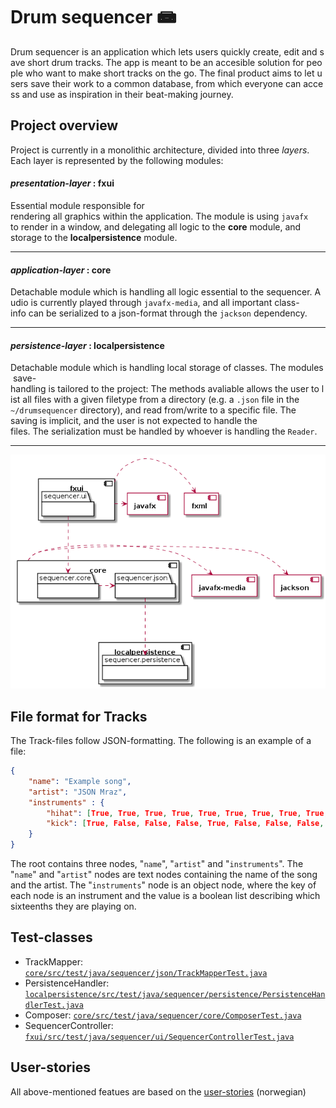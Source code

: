 # Drum sequencer 📾

Drum sequencer is an application which lets users quickly create, edit and save short drum tracks. The app is meant to be an accesible solution for people who want to make short tracks on the go. The final product aims to let users save their work to a common database, from which everyone can access and use as inspiration in their beat-making journey.

## Project overview

Project is currently in a monolithic architecture, divided into three *layers*. Each layer is represented by the following modules:

#### *presentation-layer* : fxui

Essential module responsible for rendering all graphics within the application. The module is using `javafx` to render in a window, and delegating all logic to the **core** module, and storage to the **localpersistence** module.

---

#### *application-layer* : core

Detachable module which is handling all logic essential to the sequencer. Audio is currently played through `javafx-media`, and all important class-info can be serialized to a json-format through the `jackson` dependency.

---

#### *persistence-layer* : localpersistence

Detachable module which is handling local storage of classes. The modules save-handling is tailored to the project: The methods avaliable allows the user to list all files with a given filetype from a directory (e.g. a `.json` file in the `~/drumsequencer` directory), and read from/write to a specific file. The saving is implicit, and the user is not expected to handle the files. The serialization must be handled by whoever is handling the `Reader`.

---

![project overview as a diagram](./../docs/release2/project-overview.png)

## File format for Tracks

The Track-files follow JSON-formatting. The following is an example of a file:

```json
{
    "name": "Example song",
    "artist": "JSON Mraz",
    "instruments" : {
        "hihat": [True, True, True, True, True, True, True, True, True, True, True, True, True, True, True, True],
        "kick": [True, False, False, False, True, False, False, False, True, False, False, False, True, False, False, False]
    }
}
```

The root contains three nodes, "`name`", "`artist`" and "`instruments`". The "`name`" and "`artist`" nodes are text nodes containing the name of the song and the artist. The "`instruments`" node is an object node, where the key of each node is an instrument and the value is a boolean list describing which sixteenths they are playing on.

## Test-classes

- TrackMapper: [`core/src/test/java/sequencer/json/TrackMapperTest.java`](./core/src/test/java/sequencer/json/TrackMapperTest.java)
- PersistenceHandler: [`localpersistence/src/test/java/sequencer/persistence/PersistenceHandlerTest.java`](./localpersistence/src/test/java/sequencer/persistence/PersistenceHandlerTest.java)
- Composer: [`core/src/test/java/sequencer/core/ComposerTest.java`](./core/src/test/java/sequencer/core/ComposerTest.java)
- SequencerController: [`fxui/src/test/java/sequencer/ui/SequencerControllerTest.java`](./fxui/src/test/java/sequencer/ui/SequencerControllerTest.java)


## User-stories

All above-mentioned featues are based on the [user-stories](./../brukerhistorier.md) (norwegian)
